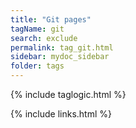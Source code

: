 ```yaml
---
title: "Git pages"
tagName: git
search: exclude
permalink: tag_git.html
sidebar: mydoc_sidebar
folder: tags
---
```

{% include taglogic.html %}

{% include links.html %}
